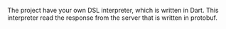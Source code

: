 The project have your own DSL interpreter, which is written in Dart.
This interpreter read the response from the server that is written in protobuf.